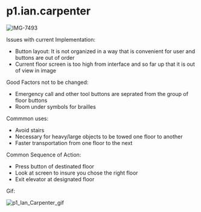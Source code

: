 # p1.ian.carpenter

![IMG-7493](https://user-images.githubusercontent.com/99901227/192418604-fa7b4416-5bb5-422d-860e-7d55432e4f99.jpg)

Issues with current Implementation:
- Button layout: It is not organized in a way that is convenient for user and buttons are out of order
- Current floor screen is too high from interface and so far up that it is out of view in image

Good Factors not to be changed:
- Emergency call and other tool buttons are seprated from the group of floor buttons
- Room under symbols for brailles

Commmon uses:
- Avoid stairs
- Necessary for heavy/large objects to be towed one floor to another
- Faster transportation from one floor to the next

Common Sequence of Action:
- Press button of destinated floor
- Look at screen to insure you chose the right floor
- Exit elevator at designated floor

Gif:

![p1_Ian_Carpenter_gif](https://github.com/IanCarpenter6/p1.ian.carpenter/blob/main/p1_Ian_Carpenter_gif.gif?raw=true)

